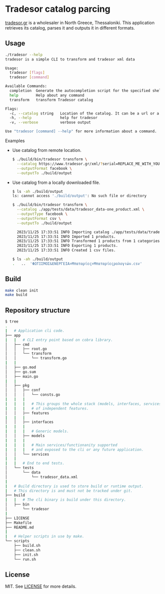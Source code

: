 # Tradesor catalog parcing

[tradesor.gr](https://www.tradesor.gr) is a wholesaler in North Greece, Thessaloniki. This application retrieves its catalog, parses it and outputs it in different formats.

## Usage

```bash
./tradesor --help
tradesor is a simple CLI to transform and tradesor xml data

Usage:
  tradesor [flags]
  tradesor [command]

Available Commands:
  completion  Generate the autocompletion script for the specified shell
  help        Help about any command
  transform   transform Tradesor catalog

Flags:
  -c, --catalog string   Location of the catalog. It can be a url or a local file.
  -h, --help             help for tradesor
  -v, --verbose          verbose output

Use "tradesor [command] --help" for more information about a command.
```

Examples

* Use catalog from remote location.

    ```bash
    $ ./build/bin/tradesor transform \
      --catalog https://www.tradesor.gr/xml/?serial=REPLACE_ME_WITH_YOUR_SERIAL \
      --outputFormat facebook \
      --outputTo ./build/output
    ```

* Use catalog from a locally downloaded file.

    ```bash
    $ ls -ah ./build/output
    ls: cannot access './build/output': No such file or directory

    $ ./build/bin/tradesor transform \
      --catalog ./app/tests/data/tradesor_data-one_product.xml \
      --outputType facebook \
      --outputFormat csv \
      --outputTo ./build/output

      2023/11/25 17:33:51 INFO Importing catalog ./app/tests/data/tradesor_data-one_product.xml.
      2023/11/25 17:33:51 INFO Imported 1 products.
      2023/11/25 17:33:51 INFO Transformed 1 products from 1 categories.
      2023/11/25 17:33:51 INFO Exporting 1 products.
      2023/11/25 17:33:51 INFO Created 1 csv files.

    $ ls -ah ./build/output
    .   ..  'ΦΩΤΙΣΜΟΣ&ΕΝΕΡΓΕΙΑ>Μπαταρίες>Μπαταρίεςρολογιών.csv'
    ```

## Build

```bash
make clean init
make build
```

## Repository structure

```bash
$ tree
.
|   # Application cli code.
├── app
|   |   # CLI entry point based on cobra library.
│   ├── cmd
│   │   ├── root.go
│   │   └── transform
│   │       └── transform.go
|   |
│   ├── go.mod
│   ├── go.sum
│   ├── main.go
|   |
│   ├── pkg
│   │   ├── conf
│   │   │   └── consts.go
|   |   |
|   |   |   # This groups the whole stack (models, interfaces, services etc)
|   |   |   # of independent features.
│   │   ├── features
|   |   |
│   │   ├── interfaces
|   |   |
|   |   |   # Generic models.
│   │   ├── models
|   |   |
|   |   |   # Main services/functionanity supported
|   |   |   # and exposed to the cli or any future application.
│   │   └── services
|   |
|   |   # End to end tests.
│   └── tests
│       └── data
│           └── tradesor_data.xml
|
|   # Build directory is used to store build or runtime output.
|   # This directory is and must not be tracked under git.
├── build
|   |   # The cli binary is build under this directory.
│   ├── bin
│       └── tradesor
|
├── LICENSE
├── Makefile
├── README.md
|
|   # Helper scripts in use by make.
└── scripts
    ├── build.sh
    ├── clean.sh
    ├── init.sh
    └── run.sh
```

## License

MIT. See [LICENSE](./LICENSE)  for more details.
